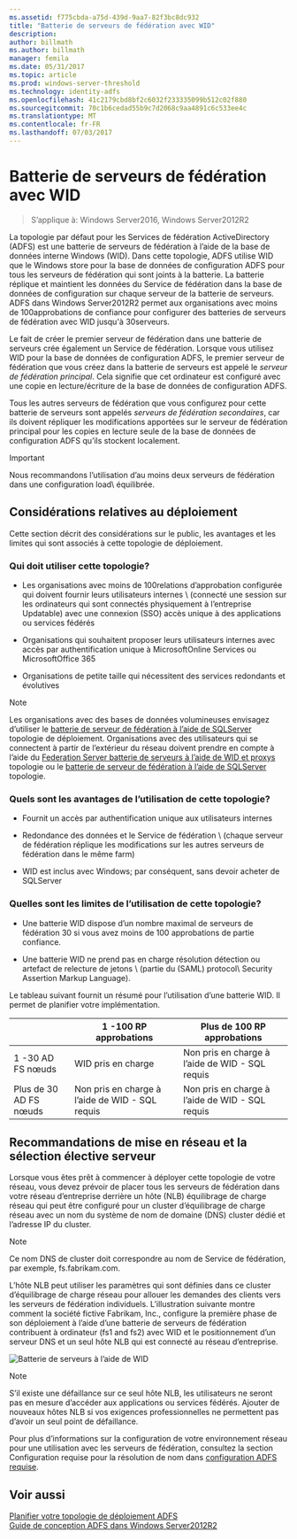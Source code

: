 ```yaml
---
ms.assetid: f775cbda-a75d-439d-9aa7-82f3bc8dc932
title: "Batterie de serveurs de fédération avec WID"
description: 
author: billmath
ms.author: billmath
manager: femila
ms.date: 05/31/2017
ms.topic: article
ms.prod: windows-server-threshold
ms.technology: identity-adfs
ms.openlocfilehash: 41c2179cbd8bf2c6032f233335099b512c02f880
ms.sourcegitcommit: 70c1b6cedad55b9c7d2068c9aa4891c6c533ee4c
ms.translationtype: MT
ms.contentlocale: fr-FR
ms.lasthandoff: 07/03/2017
---
```

# <a name="federation-server-farm-using-wid"></a>Batterie de serveurs de fédération avec WID

>S’applique à: Windows Server2016, Windows Server2012R2

La topologie par défaut pour les Services de fédération ActiveDirectory \(ADFS\) est une batterie de serveurs de fédération à l’aide de la base de données interne Windows \(WID\). Dans cette topologie, ADFS utilise WID que le Windows store pour la base de données de configuration ADFS pour tous les serveurs de fédération qui sont joints à la batterie. La batterie réplique et maintient les données du Service de fédération dans la base de données de configuration sur chaque serveur de la batterie de serveurs. ADFS dans Windows Server2012R2 permet aux organisations avec moins de 100approbations de confiance pour configurer des batteries de serveurs de fédération avec WID jusqu'à 30serveurs.  
  
Le fait de créer le premier serveur de fédération dans une batterie de serveurs crée également un Service de fédération. Lorsque vous utilisez WID pour la base de données de configuration ADFS, le premier serveur de fédération que vous créez dans la batterie de serveurs est appelé le *serveur de fédération principal*. Cela signifie que cet ordinateur est configuré avec une copie en lecture/écriture de la base de données de configuration ADFS.  
  
Tous les autres serveurs de fédération que vous configurez pour cette batterie de serveurs sont appelés *serveurs de fédération secondaires*, car ils doivent répliquer les modifications apportées sur le serveur de fédération principal pour les copies en lecture seule de la base de données de configuration ADFS qu’ils stockent localement.  
  
> [!IMPORTANT]  
> Nous recommandons l’utilisation d’au moins deux serveurs de fédération dans une configuration load\ équilibrée.  
  
## <a name="deployment-considerations"></a>Considérations relatives au déploiement  
Cette section décrit des considérations sur le public, les avantages et les limites qui sont associés à cette topologie de déploiement.  
  
### <a name="who-should-use-this-topology"></a>Qui doit utiliser cette topologie?  
  
-   Les organisations avec moins de 100relations d’approbation configurée qui doivent fournir leurs utilisateurs internes \ (connecté une session sur les ordinateurs qui sont connectés physiquement à l’entreprise Updatable) avec une connexion \(SSO\) accès unique à des applications ou services fédérés  
  
-   Organisations qui souhaitent proposer leurs utilisateurs internes avec accès par authentification unique à MicrosoftOnline Services ou MicrosoftOffice 365  
  
-   Organisations de petite taille qui nécessitent des services redondants et évolutives  
  
> [!NOTE]  
> Les organisations avec des bases de données volumineuses envisagez d’utiliser le [batterie de serveur de fédération à l’aide de SQLServer](Federation-Server-Farm-Using-SQL-Server.md) topologie de déploiement. Organisations avec des utilisateurs qui se connectent à partir de l’extérieur du réseau doivent prendre en compte à l’aide du [Federation Server batterie de serveurs à l’aide de WID et proxys](Federation-Server-Farm-Using-WID-and-Proxies.md) topologie ou le [batterie de serveur de fédération à l’aide de SQLServer](Federation-Server-Farm-Using-SQL-Server.md) topologie.  
  
### <a name="what-are-the-benefits-of-using-this-topology"></a>Quels sont les avantages de l’utilisation de cette topologie?  
  
-   Fournit un accès par authentification unique aux utilisateurs internes  
  
-   Redondance des données et le Service de fédération \ (chaque serveur de fédération réplique les modifications sur les autres serveurs de fédération dans le même farm\)  
  
-   WID est inclus avec Windows; par conséquent, sans devoir acheter de SQLServer  
  
### <a name="what-are-the-limitations-of-using-this-topology"></a>Quelles sont les limites de l’utilisation de cette topologie?  
  
-   Une batterie WID dispose d’un nombre maximal de serveurs de fédération 30 si vous avez moins de 100 approbations de partie confiance.  
  
-   Une batterie WID ne prend pas en charge résolution détection ou artefact de relecture de jetons \ (partie du \(SAML\) protocol\ Security Assertion Markup Language).  
  
Le tableau suivant fournit un résumé pour l’utilisation d’une batterie WID.  Il permet de planifier votre implémentation.  
  
|| 1 \-100 RP approbations | Plus de 100 RP approbations |
| --- | --- | --- |
|1 \-30 AD FS nœuds|WID pris en charge|Non pris en charge à l’aide de WID - SQL requis 
|Plus de 30 AD FS nœuds|Non pris en charge à l’aide de WID - SQL requis|Non pris en charge à l’aide de WID - SQL requis  
  
## <a name="server-placement-and-network-layout-recommendations"></a>Recommandations de mise en réseau et la sélection élective serveur  
Lorsque vous êtes prêt à commencer à déployer cette topologie de votre réseau, vous devez prévoir de placer tous les serveurs de fédération dans votre réseau d’entreprise derrière un hôte \(NLB\) équilibrage de charge réseau qui peut être configuré pour un cluster d’équilibrage de charge réseau avec un nom du système de nom de domaine \(DNS\) cluster dédié et l’adresse IP du cluster.  
  
> [!NOTE]  
> Ce nom DNS de cluster doit correspondre au nom de Service de fédération, par exemple, fs.fabrikam.com.  
  
L’hôte NLB peut utiliser les paramètres qui sont définies dans ce cluster d’équilibrage de charge réseau pour allouer les demandes des clients vers les serveurs de fédération individuels. L’illustration suivante montre comment la société fictive Fabrikam, Inc., configure la première phase de son déploiement à l’aide d’une batterie de serveurs de fédération contribuent à ordinateur \(fs1 and fs2\) avec WID et le positionnement d’un serveur DNS et un seul hôte NLB qui est connecté au réseau d’entreprise.  
  
![Batterie de serveurs à l’aide de WID](media/FarmWID.gif)  
  
> [!NOTE]  
> S’il existe une défaillance sur ce seul hôte NLB, les utilisateurs ne seront pas en mesure d’accéder aux applications ou services fédérés. Ajouter de nouveaux hôtes NLB si vos exigences professionnelles ne permettent pas d’avoir un seul point de défaillance.  
  
Pour plus d’informations sur la configuration de votre environnement réseau pour une utilisation avec les serveurs de fédération, consultez la section Configuration requise pour la résolution de nom dans [configuration ADFS requise](AD-FS-Requirements.md).  
  
## <a name="see-also"></a>Voir aussi  
[Planifier votre topologie de déploiement ADFS](Plan-Your-AD-FS-Deployment-Topology.md)  
[Guide de conception ADFS dans Windows Server2012R2](AD-FS-Design-Guide-in-Windows-Server-2012-R2.md)  
  

